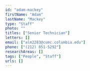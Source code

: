 ```yaml
---
id: "adam-mackey"
firstName: "Adam"
lastName: "Mackey"
type: "Staff"
photo: ""
titles: ["Senior Technician"]
letters: []
email: ["alm2283@cumc.columbia.edu"]
phone: ["(212) 851-5292"]
researchAreas: []
tags: ["People", "Staff"]
urls: []
---
```

